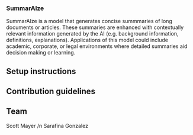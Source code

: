 ### SummarAIze
SummarAIze is a model that generates concise summmaries of long documents or articles. These summaries are enhanced with contextually relevant information generated by the AI (e.g. background information, definitions, explanations). Applications of this model could include academic, corporate, or legal environments where detailed summaries aid decision making or learning.

## Setup instructions


## Contribution guidelines


## Team
Scott Mayer /n
Sarafina Gonzalez
